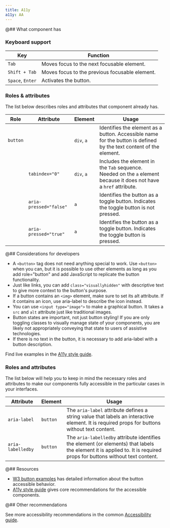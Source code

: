 ```yaml
---
title: A11y
a11y: AA
---
```


@## What component has

### Keyboard support

| Key              | Function                                       |
| ---------------- | ---------------------------------------------- |
| `Tab`            | Moves focus to the next focusable element.     |
| `Shift + Tab`    | Moves focus to the previous focusable element. |
| `Space`, `Enter` | Activates the button.                          |

### Roles & attributes

The list below describes roles and attributes that component already has.

| Role     | Attribute              | Element    | Usage                                                                                                              |
| -------- | ---------------------- | ---------- | ------------------------------------------------------------------------------------------------------------------ |
| `button` |                        | `div`, `a` | Identifies the element as a button. Accessible name for the button is defined by the text content of the element.  |
|          | `tabindex="0"`         | `div`, `a` | Includes the element in the `Tab` sequence. Needed on the `a` element because it does not have a `href` attribute. |
|          | `aria-pressed="false"` | `a`        | Identifies the button as a toggle button. Indicates the toggle button is not pressed.                              |
|          | `aria-pressed="true"`  | `a`        | Identifies the button as a toggle button. Indicates the toggle button is pressed.                                  |

@## Considerations for developers

- A `<button>` tag does not need anything special to work. Use `<button>` when you can, but it is possible to use other elements as long as you add role="button" and add JavaScript to replicate the button functionality.
- Just like links, you can add `class="visuallyhidden"` with descriptive text to give more context to the button's purpose.
- If a button contains an `<img>` element, make sure to set its alt attribute. If it contains an icon, use aria-label to describe the icon instead.
- You can use `<input type="image">` to make a graphical button. It takes a `src` and `alt` attribute just like traditional images.
- Button states are important, not just button styling! If you are only toggling classes to visually manage state of your components, you are likely not appropriately conveying that state to users of assistive technologies.
- If there is no text in the button, it is necessary to add aria-label with a button description.

Find live examples in the [A11y style guide](https://a11y-style-guide.com/style-guide/section-general.html).

### Roles and attributes

The list below will help you to keep in mind the necessary roles and attributes to make our components fully accessible in the particular cases in your interfaces.

| Attribute         | Element  | Usage                                                                                                                                                                 |
| ----------------- | -------- | --------------------------------------------------------------------------------------------------------------------------------------------------------------------- |
| `aria-label`      | `button` | The `aria-label` attribute defines a string value that labels an interactive element. It is required props for buttons without text content.                          |
| `aria-labelledby` | `button` | The `aria-labelledby` attribute identifies the element (or elements) that labels the element it is applied to. It is required props for buttons without text content. |

@## Resources

- [W3 button examples](https://www.w3.org/TR/wai-aria-practices-1.1/examples/button/button.html) has detailed information about the button accessible behavior.
- [A11y style guide](https://a11y-style-guide.com/style-guide/section-general.html) gives core recommendations for the accessible components.

@## Other recommendations

See more accessibility recommendations in the common [Accessibility guide](/core-principles/a11y/).
